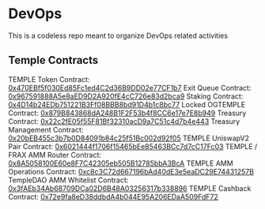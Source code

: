 # DevOps

This is a codeless repo meant to organize DevOps related activities

## Temple Contracts

TEMPLE Token Contract: [0x470EBf5f030Ed85Fc1ed4C2d36B9DD02e77CF1b7](https://etherscan.io/address/0x470ebf5f030ed85fc1ed4c2d36b9dd02e77cf1b7#code)
Exit Queue Contract: [0x967591888A5e8aED9D2A920fE4cC726e83d2bca9](https://etherscan.io/address/0x967591888a5e8aed9d2a920fe4cc726e83d2bca9#code)
Staking Contract: [0x4D14b24EDb751221B3Ff08BBB8bd91D4b1c8bc77](https://etherscan.io/address/0x4d14b24edb751221b3ff08bbb8bd91d4b1c8bc77#code)
Locked OGTEMPLE Contract: [0x879B843868dA248B1F2F53b4f8CC6e17e7E8b949](https://etherscan.io/address/0x879b843868da248b1f2f53b4f8cc6e17e7e8b949#code)
Treasury Contract: [0x22c2fE05f55F81Bf32310acD9a7C51c4d7b4e443](https://etherscan.io/address/0x22c2fe05f55f81bf32310acd9a7c51c4d7b4e443#code)
Treasury Management Contract: [0x20bEB455c3b7b0D84091b84c25f51Bc002d92f05](https://etherscan.io/address/0x20beb455c3b7b0d84091b84c25f51bc002d92f05#code)
TEMPLE UniswapV2 Pair Contract: [0x6021444f1706f15465bEe85463BCc7d7cC17Fc03](https://etherscan.io/address/0x6021444f1706f15465bee85463bcc7d7cc17fc03#code)
TEMPLE / FRAX AMM Router Contract: [0x8A5058100E60e8F7C42305eb505B12785bbA3BcA](https://etherscan.io/address/0x8a5058100e60e8f7c42305eb505b12785bba3bca#code)
TEMPLE AMM Operations Contract: [0xc8c3C72d667196bAd40dE3e5eaDC29E74431257B](https://etherscan.io/address/0xc8c3c72d667196bad40de3e5eadc29e74431257b#code)
TempleDAO AMM Whitelist Contract: [0x3fAEb34Ab68709DCa02D6B48A03256317b338896](https://etherscan.io/address/0x3faeb34ab68709dca02d6b48a03256317b338896#code)
TEMPLE Cashback Contract: [0x72e9fa8eD38ddbdA4b044E95A206EDaA509FdF72](https://etherscan.io/address/0x72e9fa8ed38ddbda4b044e95a206edaa509fdf72#code)
